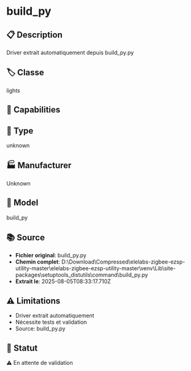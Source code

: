 # build_py

## 📋 Description
Driver extrait automatiquement depuis build_py.py

## 🏷️ Classe
lights

## 🔧 Capabilities


## 📡 Type
unknown

## 🏭 Manufacturer
Unknown

## 📱 Model
build_py

## 📚 Source
- **Fichier original**: build_py.py
- **Chemin complet**: D:\Download\Compressed\elelabs-zigbee-ezsp-utility-master\elelabs-zigbee-ezsp-utility-master\venv\Lib\site-packages\setuptools\_distutils\command\build_py.py
- **Extrait le**: 2025-08-05T08:33:17.710Z

## ⚠️ Limitations
- Driver extrait automatiquement
- Nécessite tests et validation
- Source: build_py.py

## 🚀 Statut
⚠️ En attente de validation
